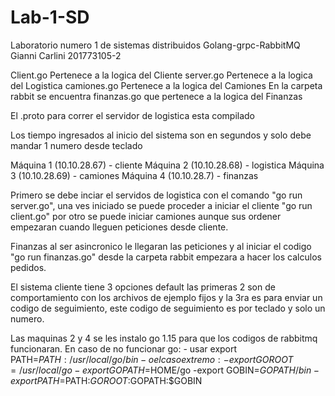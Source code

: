 # Lab-1-SD
Laboratorio numero 1 de sistemas distribuidos Golang-grpc-RabbitMQ
Gianni Carlini 201773105-2

Client.go Pertenece a la logica del Cliente
server.go Pertenece a la logica del Logistica
camiones.go Pertenece a la logica del Camiones
En la carpeta rabbit se encuentra finanzas.go que pertenece a la logica del Finanzas

El .proto para correr el servidor de logistica esta compilado

Los tiempo ingresados al inicio del sistema son en segundos y solo debe mandar 1 numero desde teclado

Máquina 1 (10.10.28.67) - cliente
Máquina 2 (10.10.28.68) - logistica
Máquina 3 (10.10.28.69) - camiones
Máquina 4 (10.10.28.7)  - finanzas

Primero se debe inciar el servidos de logistica con el comando "go run server.go", una ves iniciado se puede proceder a iniciar el cliente "go run client.go"
por otro se puede iniciar camiones aunque sus ordener empezaran cuando lleguen peticiones desde cliente.

Finanzas al ser asincronico le llegaran las peticiones y al iniciar el codigo "go run finanzas.go" desde la carpeta rabbit empezara a hacer los calculos pedidos.

El sistema cliente tiene 3 opciones default las primeras 2 son de comportamiento con los archivos de ejemplo fijos y la 3ra es para enviar un codigo de seguimiento, este codigo de seguimiento es por teclado y solo un numero.

Las maquinas 2 y 4 se les instalo go 1.15 para que los codigos de rabbitmq funcionaran.
En caso de no funcionar go:
    - usar export PATH=$PATH:/usr/local/go/bin
    - o el caso extremo:-export GOROOT=/usr/local/go
                        -export GOPATH=$HOME/go
                        -export GOBIN=$GOPATH/bin
                        -export PATH=$PATH:$GOROOT:$GOPATH:$GOBIN
